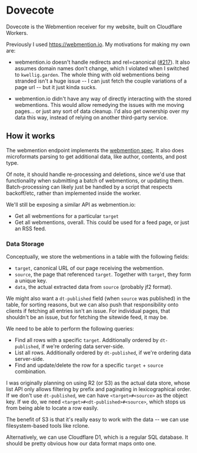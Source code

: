 # Dovecote

Dovecote is the Webmention receiver for my website, built on Cloudflare Workers.

Previously I used <https://webmention.io>.
My motivations for making my own are:

- webmention.io doesn't handle redirects and rel=canonical ([#217](https://github.com/aaronpk/webmention.io/issues/217)).
	It also assumes domain names don't change, which I violated when I switched to `kwellig.garden`.
	The whole thing with old webmentions being stranded isn't a huge issue -- I can just fetch the couple variations of a page url -- but it just kinda sucks.

- webmention.io didn't have any way of directly interacting with the stored webmentions.
	This would allow remedying the issues with me moving pages... or just any sort of data cleanup.
	I'd also get ownership over my data this way, instead of relying on another third-party service.

## How it works

The webmention endpoint implements the [webmention spec](https://www.w3.org/TR/webmention/).
It also does microformats parsing to get additional data, like author, contents, and post type.

Of note, it should handle re-processing and deletions, since we'd use that functionality when submitting a batch of webmentions, or updating them.
Batch-processing can likely just be handled by a script that respects backoff/etc, rather than implemented inside the worker.

We'll still be exposing a similar API as webmention.io:

- Get all webmentions for a particular `target`
- Get all webmentions, overall.
	This could be used for a feed page, or just an RSS feed.

### Data Storage

Conceptually, we store the webmentions in a table with the following fields:

- `target`, canonical URL of our page receiving the webmention.
- `source`, the page that referenced `target`.
	Together with `target`, they form a unique key.
- `data`, the actual extracted data from `source` (probably jf2 format).

We might also want a `dt-published` field (when `source` was published) in the table, for sorting reasons, but we can also push that responsibility onto clients if fetching all entries isn't an issue.
For individual pages, that shouldn't be an issue, but for fetching the sitewide feed, it may be.

We need to be able to perform the following queries:

- Find all rows with a specific `target`.
	Additionally ordered by `dt-published`, if we're ordering data server-side.
- List all rows.
	Additionally ordered by `dt-published`, if we're ordering data server-side.
- Find and update/delete the row for a specific `target` + `source` combination.

I was originally planning on using R2 (or S3) as the actual data store, whose list API only allows filtering by prefix and paginating in lexicographical order.
If we don't use `dt-published`, we can have `<target>#<source>` as the object key.
If we do, we need `<target>#<dt-published>#<source>`, which stops us from being able to locate a row easily.

The benefit of S3 is that it's really easy to work with the data -- we can use filesystem-based tools like rclone.

Alternatively, we can use Cloudflare D1, which is a regular SQL database.
It should be pretty obvious how our data format maps onto one.
